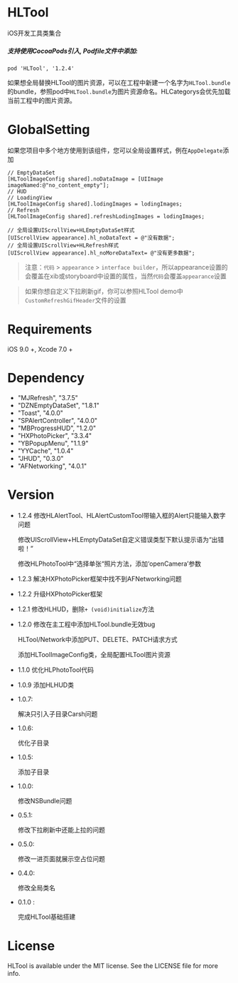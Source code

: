 # HLTool

iOS开发工具类集合

##### 支持使用CocoaPods引入, Podfile文件中添加:

```objc
pod 'HLTool', '1.2.4'
```

如果想全局替换HLTool的图片资源，可以在工程中新建一个名字为`HLTool.bundle`的bundle，参照pod中`HLTool.bundle`为图片资源命名。HLCategorys会优先加载当前工程中的图片资源。

# GlobalSetting

如果您项目中多个地方使用到该组件，您可以全局设置样式，例在`AppDelegate`添加

```objc
// EmptyDataSet
[HLToolImageConfig shared].noDataImage = [UIImage imageNamed:@"no_content_empty"];
// HUD
// LoadingView
[HLToolImageConfig shared].lodingImages = lodingImages;
// Refresh
[HLToolImageConfig shared].refreshLodingImages = lodingImages;
```

```objc
// 全局设置UIScrollView+HLEmptyDataSet样式
[UIScrollView appearance].hl_noDataText = @"没有数据";
// 全局设置UIScrollView+HLRefresh样式
[UIScrollView appearance].hl_noMoreDataText= @"没有更多数据";
```

> 注意：`代码` > `appearance` > `interface builder`，所以appearance设置的会覆盖在xib或storyboard中设置的属性，当然`代码`会覆盖`appearance`设置

>  如果你想自定义下拉刷新gif，你可以参照HLTool demo中`CustomRefreshGifHeader`文件的设置

# Requirements

iOS 9.0 +, Xcode 7.0 +

# Dependency

- "MJRefresh", "3.7.5"
- "DZNEmptyDataSet", "1.8.1"
- "Toast", "4.0.0"
- "SPAlertController", "4.0.0"
- "MBProgressHUD", "1.2.0"
- "HXPhotoPicker", "3.3.4"
- "YBPopupMenu", "1.1.9"
- "YYCache", "1.0.4"
- "JHUD", "0.3.0"
- "AFNetworking", "4.0.1"

# Version

- 1.2.4
  修改HLAlertTool、HLAlertCustomTool带输入框的Alert只能输入数字问题
  
  修改UIScrollView+HLEmptyDataSet自定义错误类型下默认提示语为“出错啦！”
  
  修改HLPhotoTool中“选择单张“照片方法，添加‘openCamera’参数

- 1.2.3
  解决HXPhotoPicker框架中找不到AFNetworking问题

- 1.2.2
  升级HXPhotoPicker框架

- 1.2.1
  修改HLHUD，删除`+ (void)initialize`方法

- 1.2.0
  修改在主工程中添加HLTool.bundle无效bug
  
  HLTool/Network中添加PUT、DELETE、PATCH请求方式
  
  添加HLToolImageConfig类，全局配置HLTool图片资源
* 1.1.0
  优化HLPhotoTool代码

* 1.0.9
  添加HLHUD类

* 1.0.7:
  
  解决只引入子目录Carsh问题

* 1.0.6:
  
  优化子目录

* 1.0.5:
  
  添加子目录

* 1.0.0:
  
  修改NSBundle问题

* 0.5.1:
  
  修改下拉刷新中还能上拉的问题

* 0.5.0:
  
  修改一进页面就展示空占位问题

* 0.4.0:
  
  修改全局类名

* 0.1.0 :
  
  完成HLTool基础搭建

# License

HLTool is available under the MIT license. See the LICENSE file for more info.
